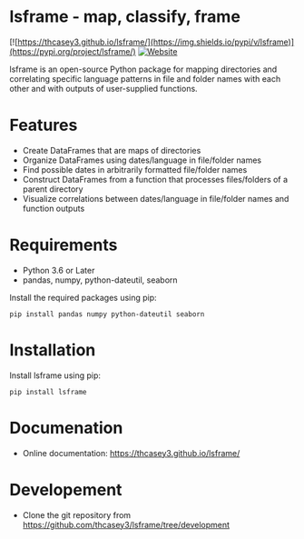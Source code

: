 # lsframe - map, classify, frame

[![https://thcasey3.github.io/lsframe/](https://img.shields.io/pypi/v/lsframe)](https://pypi.org/project/lsframe/)
[![Website](https://img.shields.io/website?down_message=offline&label=Documentation&up_message=online&url=https%3A%2F%2Fthcasey3.github.io%2Flsframe%2Findex.html)](https://thcasey3.github.io/lsframe/)

lsframe is an open-source Python package for mapping directories and correlating specific language patterns in file and folder names with each other and with outputs of user-supplied functions.

# Features

- Create DataFrames that are maps of directories
- Organize DataFrames using dates/language in file/folder names
- Find possible dates in arbitrarily formatted file/folder names 
- Construct DataFrames from a function that processes files/folders of a parent directory
- Visualize correlations between dates/language in file/folder names and function outputs

# Requirements

  - Python 3.6 or Later
  - pandas, numpy, python-dateutil, seaborn

Install the required packages using pip:
```console
pip install pandas numpy python-dateutil seaborn
```

# Installation

Install lsframe using pip:

```console
pip install lsframe
```

# Documenation

- Online documentation: https://thcasey3.github.io/lsframe/

# Developement 

  - Clone the git repository from https://github.com/thcasey3/lsframe/tree/development
